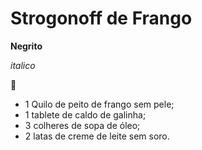 # Strogonoff de Frango

**Negrito**

_italico_

:chicken:

- 1 Quilo de peito de frango sem pele;
- 1 tablete de caldo de galinha;
- 3 colheres de sopa de óleo;
- 2 latas de creme de leite sem soro.
